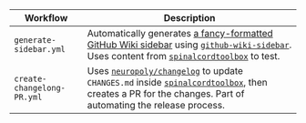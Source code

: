 | Workflow                   | Description                                                                                                                                                                                                                                                                                                       |
|----------------------------|-------------------------------------------------------------------------------------------------------------------------------------------------------------------------------------------------------------------------------------------------------------------------------------------------------------------|
| `generate-sidebar.yml`     | Automatically generates [a fancy-formatted GitHub Wiki sidebar](https://github.com/joshuacwnewton/test-github-actions/wiki) using [`github-wiki-sidebar`](https://github.com/adriantanasa/github-wiki-sidebar). Uses content from [`spinalcordtoolbox`](https://github.com/neuropoly/spinalcordtoolbox/) to test. |
| `create-changelong-PR.yml` | Uses [`neuropoly/changelog`](https://github.com/neuropoly/changelog) to update `CHANGES.md` inside [`spinalcordtoolbox`](https://github.com/neuropoly/spinalcordtoolbox/), then creates a PR for the changes. Part of automating the release process.                                                             |